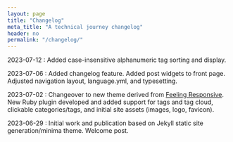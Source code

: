 ```yaml
---
layout: page
title: "Changelog"
meta_title: "A technical journey changelog"
header: no
permalink: "/changelog/"
---
```

2023-07-12
:   Added case-insensitive alphanumeric tag sorting and display.

2023-07-06
:   Added changelog feature. Added post widgets to front page. Adjusted navigation layout, language.yml, and typesetting.

2023-07-02
:   Changeover to new theme derived from [Feeling Responsive][1]. New Ruby plugin developed and added support for tags and tag cloud, clickable categories/tags, and initial site assets (images, logo, favicon).

2023-06-29
:   Initial work and publication based on Jekyll static site generation/minima theme. Welcome post.


<!-- 2015-03-25  // Video
:   Made a new [video tutorial](https://www.youtube.com/embed/rLS-BEvlEyY)

<div class="flex-video"><iframe width="1280" height="720" src="https://www.youtube.com/embed/rLS-BEvlEyY" frameborder="0" allowfullscreen></iframe></div>/.flex-video -->



 [1]: https://phlow.github.io/
 <!-- [2]: {{ site.url }}/blog/archive/
 [3]: #
 [4]: #
 [5]: #
 [6]: #
 [7]: #
 [8]: #
 [9]: #
 [10]: # -->